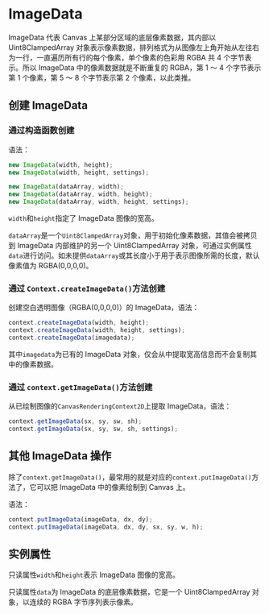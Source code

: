 # ImageData

ImageData 代表 Canvas 上某部分区域的底层像素数据，其内部以 Uint8ClampedArray 对象表示像素数据，排列格式为从图像左上角开始从左往右为一行，一直遍历所有行的每个像素，单个像素的色彩用 RGBA 共 4 个字节表示。所以 ImageData 中的像素数据就是不断重复的 RGBA，第 1 ～ 4 个字节表示第 1 个像素，第 5 ～ 8 个字节表示第 2 个像素，以此类推。

## 创建 ImageData

### 通过构造函数创建

语法：

```javascript
new ImageData(width, height);
new ImageData(width, height, settings);

new ImageData(dataArray, width);
new ImageData(dataArray, width, height);
new ImageData(dataArray, width, height, settings);
```

`width`和`height`指定了 ImageData 图像的宽高。

`dataArray`是一个`Uint8ClampedArray`对象，用于初始化像素数据，其值会被拷贝到 ImageData 内部维护的另一个 Uint8ClampedArray 对象，可通过实例属性`data`进行访问。如未提供`dataArray`或其长度小于用于表示图像所需的长度，默认像素值为 RGBA(0,0,0,0)。

### 通过 `Context.createImageData()`方法创建

创建空白透明图像（RGBA(0,0,0,0)）的 ImageData，语法：

```javascript
context.createImageData(width, height);
context.createImageData(width, height, settings);
context.createImageData(imagedata);
```

其中`imagedata`为已有的 ImageData 对象，仅会从中提取宽高信息而不会复制其中的像素数据。

### 通过 `context.getImageData()`方法创建

从已绘制图像的`CanvasRenderingContext2D`上提取 ImageData，语法：

```javascript
context.getImageData(sx, sy, sw, sh);
context.getImageData(sx, sy, sw, sh, settings);
```

## 其他 ImageData 操作

除了`context.getImageData()`，最常用的就是对应的`context.putImageData()`方法了，它可以把 ImageData 中的像素绘制到 Canvas 上。

语法：

```javascript
context.putImageData(imageData, dx, dy);
context.putImageData(imageData, dx, dy, sx, sy, w, h);
```

## 实例属性

只读属性`width`和`height`表示 ImageData 图像的宽高。

只读属性`data`为 ImageData 的底层像素数据，它是一个 Uint8ClampedArray 对象，以连续的 RGBA 字节序列表示像素。
